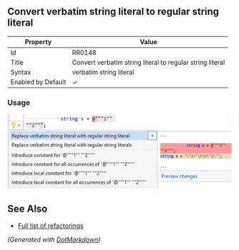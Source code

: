 ## Convert verbatim string literal to regular string literal

| Property           | Value                                                     |
| ------------------ | --------------------------------------------------------- |
| Id                 | RR0148                                                    |
| Title              | Convert verbatim string literal to regular string literal |
| Syntax             | verbatim string literal                                   |
| Enabled by Default | &#x2713;                                                  |

### Usage

![Convert verbatim string literal to regular string literal](../../images/refactorings/ConvertVerbatimStringLiteralToRegularStringLiteral.png)

## See Also

* [Full list of refactorings](Refactorings.md)


*\(Generated with [DotMarkdown](http://github.com/JosefPihrt/DotMarkdown)\)*